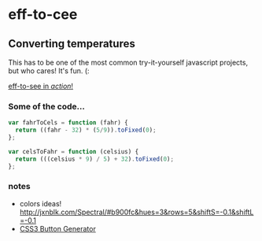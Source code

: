 # eff-to-cee
## Converting temperatures

This has to be one of the most common try-it-yourself javascript projects, but who cares! It's fun. (: 

[eff-to-see in _action_!](http://toolbox.dotsara.com/eff-to-cee)

### Some of the code…

```javascript
var fahrToCels = function (fahr) {
  return ((fahr - 32) * (5/9)).toFixed(0);
};

var celsToFahr = function (celsius) {
  return (((celsius * 9) / 5) + 32).toFixed(0);
};
```

### notes

* colors ideas! http://jxnblk.com/Spectral/#b900fc&hues=3&rows=5&shiftS=-0.1&shiftL=-0.1
* [CSS3 Button Generator](http://css3buttongenerator.com)